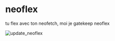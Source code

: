 # neoflex
tu flex avec ton neofetch, moi je gatekeep neoflex



![update_neoflex](https://github.com/catboy64/neoflex/assets/153577622/c45a650a-cbf5-4c31-b06a-057fc1610610)
